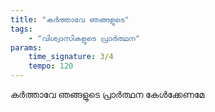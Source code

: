 ```yaml
---
title: "കർത്താവേ ഞങ്ങളുടെ"
tags:
    - "വിശ്വാസികളുടെ പ്രാർത്ഥന"
params:
    time_signature: 3/4
    tempo: 120
---
```

കർത്താവേ ഞങ്ങളുടെ
പ്രാർത്ഥന കേൾക്കേണമേ
